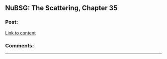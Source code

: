 ## NuBSG: The Scattering, Chapter 35

### Post:

[Link to content](https://forums.spacebattles.com/posts/21550719/)

### Comments:

---


